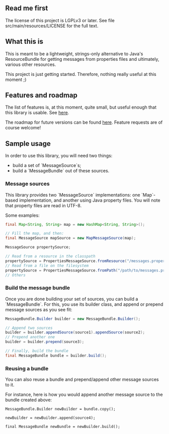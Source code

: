 <h2>Read me first</h2>

<p>The license of this project is LGPLv3 or later. See file src/main/resources/LICENSE for the full
text.</p>

<h2>What this is</h2>

<p>This is meant to be a lightweight, strings-only alternative to Java's <span
class="font-family: monospace;">ResourceBundle</span> for getting messages from
properties files and ultimately, various other resources.</p>

<p>This project is just getting started. Therefore, nothing really useful at this moment ;)</p>

<h2>Features and roadmap</h2>

<p>The list of features is, at this moment, quite small, but useful enough that this library is
usable. See <a href="https://github.com/fge/msg-simple/wiki/Features">here</a>.</p>

<p>The roadmap for future versions can be found <a
href="https://github.com/fge/msg-simple/wiki/Roadmap">here</a>. Feature requests are of course
welcome!</p>

<h2>Sample usage</h2>

<p>In order to use this library, you will need two things:</p>

<ul>
    <li>build a set of `MessageSource`s;</li>
    <li>build a `MessageBundle` out of these sources.</li>
</ul>

<h3>Message sources</h3>

<p>This library provides two `MessageSource` implementations: one `Map`-based implementation, and
another using Java property files. You will note that property files are read in UTF-8.</p>

<p>Some examples:</p>

```java
final Map<String, String> map = new HashMap<String, String>();

// Fill the map, and then:
final MessageSource mapSource = new MapMessageSource(map);

MessageSource propertySource;

// Read from a resource in the classpath
propertySource = PropertiesMessageSource.fromResource("/messages.properties");
// Read from a file on the filesystem
propertySource = PropertiesMessageSource.fromPath("/path/to/messages.properties");
// Others
```

<h3>Build the message bundle</h3>

<p>Once you are done building your set of sources, you can build a `MessageBundle`. For this, you
use its builder class, and append or prepend message sources as you see fit:</p>

```java
MessageBundle.Builder builder = new MessageBundle.Builder();

// Append two sources
builder = builder.appendSource(source1).appendSource(source2);
// Prepend another one
builder = builder.prepend(source3);

// Finally, build the bundle
final MessageBundle bundle = builder.build();
```

<h3>Reusing a bundle</h3>

<p>You can also reuse a bundle and prepend/append other message sources to it.</p>

<p>For instance, here is how you would append another message source to the bundle created above:

```
MessageBundle.Builder newBuilder = bundle.copy();

newBuilder = newBuilder.append(source4);

final MessageBundle newBundle = newBuilder.build();
```


